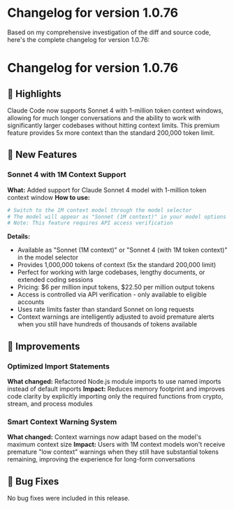 # Changelog for version 1.0.76

Based on my comprehensive investigation of the diff and source code, here's the complete changelog for version 1.0.76:

# Changelog for version 1.0.76

## 🎯 Highlights
Claude Code now supports Sonnet 4 with 1-million token context windows, allowing for much longer conversations and the ability to work with significantly larger codebases without hitting context limits. This premium feature provides 5x more context than the standard 200,000 token limit.

## 🚀 New Features

### Sonnet 4 with 1M Context Support
**What:** Added support for Claude Sonnet 4 model with 1-million token context window
**How to use:**
```bash
# Switch to the 1M context model through the model selector
# The model will appear as "Sonnet (1M context)" in your model options
# Note: This feature requires API access verification
```
**Details:**
- Available as "Sonnet (1M context)" or "Sonnet 4 (with 1M token context)" in the model selector
- Provides 1,000,000 tokens of context (5x the standard 200,000 limit)
- Perfect for working with large codebases, lengthy documents, or extended coding sessions
- Pricing: $6 per million input tokens, $22.50 per million output tokens
- Access is controlled via API verification - only available to eligible accounts
- Uses rate limits faster than standard Sonnet on long requests
- Context warnings are intelligently adjusted to avoid premature alerts when you still have hundreds of thousands of tokens available

## 💪 Improvements

### Optimized Import Statements
**What changed:** Refactored Node.js module imports to use named imports instead of default imports
**Impact:** Reduces memory footprint and improves code clarity by explicitly importing only the required functions from crypto, stream, and process modules

### Smart Context Warning System
**What changed:** Context warnings now adapt based on the model's maximum context size
**Impact:** Users with 1M context models won't receive premature "low context" warnings when they still have substantial tokens remaining, improving the experience for long-form conversations

## 🐛 Bug Fixes

No bug fixes were included in this release.
